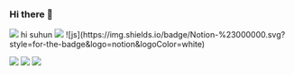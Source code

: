 ### Hi there 👋
<img src="https://capsule-render.vercel.app/api?type=waving&color=BDBDC8&height=150&section=header" />
hi suhun
<img src="https://capsule-render.vercel.app/api?type=waving&color=BDBDC8&height=150&section=footer" />
![js](https://img.shields.io/badge/Notion-%23000000.svg?style=for-the-badge&logo=notion&logoColor=white)

<a href="https://img.shields.io/badge/Java-ED8B00?style=for-the-badge&logo=openjdk&logoColor=white"/></a>
<a href="https://simpleicons.org/" target="_blank"><img src="https://img.shields.io/badge/JavaScript-F7DF1E?style=flat&logo=JavaScript&logoColor=black"/></a>
<a href="https://simpleicons.org/" target="_blank"><img src="https://img.shields.io/badge/Java-ED8B00?style=for-the-badge&logo=openjdk&logoColor=white"/></a>
<a href="https://simpleicons.org/" target="_blank"><img src="https://img.shields.io/badge/JavaScript-F7DF1E?style=for-the-badge&logo=JavaScript&logoColor=black"/></a>

<!--
**rlatngjs8/rlatngjs8** is a ✨ _special_ ✨ repository because its `README.md` (this file) appears on your GitHub profile.

Here are some ideas to get you started:

- 🔭 I’m currently working on ...
- 🌱 I’m currently learning ...
- 👯 I’m looking to collaborate on ...
- 🤔 I’m looking for help with ...
- 💬 Ask me about ...
- 📫 How to reach me: ...
- 😄 Pronouns: ...
- ⚡ Fun fact: ...
-->
